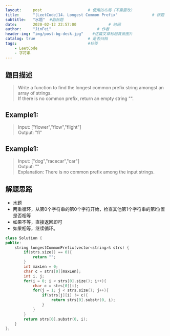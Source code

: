 ```yaml
---
layout:     post                    # 使用的布局（不需要改） 
title:      "[LeetCode]14. Longest Common Prefix"               # 标题  
subtitle:   "水题"  #副标题 
date:       2020-02-12 22:57:00              # 时间 
author:     "JinFei"                    # 作者 
header-img: "img/post-bg-desk.jpg"    #这篇文章标题背景图片 
catalog: true                       # 是否归档 
tags:                               #标签     
    - LeetCode 
    - 字符串
---
```


## 题目描述
> Write a function to find the longest common prefix string amongst an array of strings. <br>
If there is no common prefix, return an empty string "".

## Example1:
 
> Input: ["flower","flow","flight"] <br>
Output: "fl" <br>

## Example1:
 
> Input: ["dog","racecar","car"]<br>
Output: "" <br>
Explanation: There is no common prefix among the input strings.<br>


## 解题思路
- 水题
- 两重循环，从第0个字符串的第0个字符开始，检查其他第1个字符串的第i位置是否相等
- 如果不等，直接返回即可
- 如果相等，继续循环。
  
```C++
class Solution {
public:
    string longestCommonPrefix(vector<string>& strs) {
        if(strs.size() == 0){
            return "";
        }
        int maxLen = 0;
        char c = strs[0][maxLen];
        int i, j;
        for(i = 0; i < strs[0].size(); i++){
            char c = strs[0][i];
            for(j = 1; j < strs.size(); j++){
                if(strs[j][i] != c){
                    return strs[0].substr(0, i);
                }
            }
        }
        return strs[0].substr(0, i);
    }
};
```
